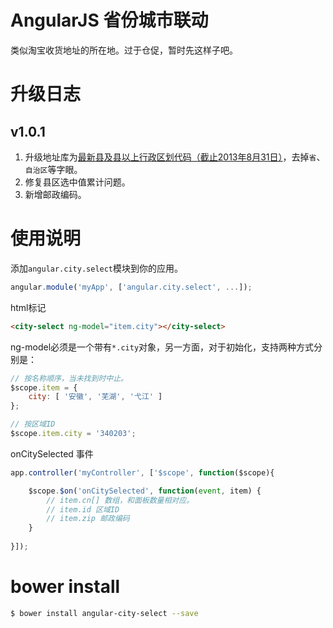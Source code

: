 AngularJS 省份城市联动
=================

类似淘宝收货地址的所在地。过于仓促，暂时先这样子吧。

升级日志
=================
## v1.0.1 

1. 升级地址库为<a href="http://www.stats.gov.cn/tjsj/tjbz/xzqhdm/201401/t20140116_501070.html" target="_blank">最新县及县以上行政区划代码（截止2013年8月31日）</a>，去掉`省`、`自治区`等字眼。
2. 修复县区选中值累计问题。
3. 新增邮政编码。


使用说明
=================

添加`angular.city.select`模块到你的应用。

```javascript
angular.module('myApp', ['angular.city.select', ...]);
```

html标记
```html
<city-select ng-model="item.city"></city-select>
```

ng-model必须是一个带有`*.city`对象，另一方面，对于初始化，支持两种方式分别是：

```javascript
// 按名称顺序，当未找到时中止。
$scope.item = {
    city: [ '安徽', '芜湖', '弋江' ]
};

// 按区域ID
$scope.item.city = '340203';
```

onCitySelected 事件

```javascript
app.controller('myController', ['$scope', function($scope){

	$scope.$on('onCitySelected', function(event, item) {
        // item.cn[] 数组，和面板数量相对应。
        // item.id 区域ID
        // item.zip 邮政编码
	}
	
}]);
```

bower install
=================

```bash
$ bower install angular-city-select --save
```
